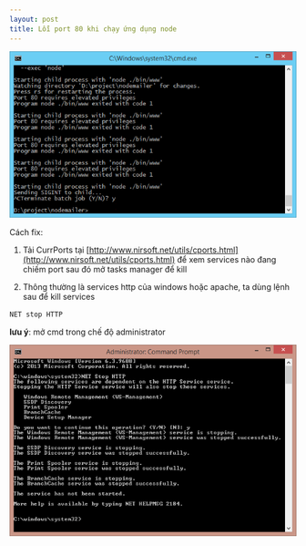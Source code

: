 ```yaml
---
layout: post
title: Lỗi port 80 khi chạy ứng dụng node
---
```


![](/images/system-http-port-80.png)

Cách fix:

1. Tải CurrPorts tại [http://www.nirsoft.net/utils/cports.html](http://www.nirsoft.net/utils/cports.html) để xem services nào đang chiếm port sau đó mở tasks manager để kill

2. Thông thường là services http của windows hoặc apache, ta dùng lệnh sau để kill services

```bash
NET stop HTTP
```

**lưu ý**: mở cmd trong chế độ administrator 

![](/images/kill-http.png)

